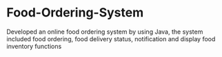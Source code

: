 # Food-Ordering-System
Developed an online food ordering system by using Java, the system included food ordering, food delivery status, notification and display food inventory functions
